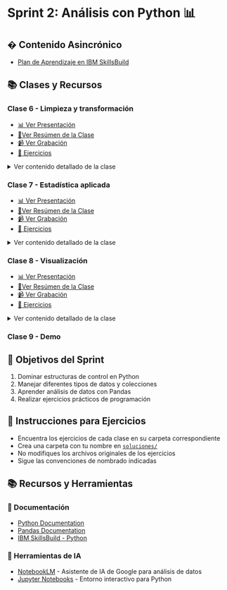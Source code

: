 # Sprint 2: Análisis con Python 📊

## � Contenido Asincrónico
- [Plan de Aprendizaje en IBM SkillsBuild](skills.yourlearning.ibm.com/activity/PLAN-CEFBAF1DFC73)

## 📚 Clases y Recursos

### Clase 6 - Limpieza y transformación
- [📊 Ver Presentación](https://drive.google.com/file/d/1vuKcmQwvmpmx8J3FV7dWexbfanFgmp7W/view)
- [📗Ver Resúmen de la Clase]()
- [📹 Ver Grabación]()
- [📝 Ejercicios](./ejercicios/clase6)
<details>
<summary>Ver contenido detallado de la clase</summary>

- Pandas
- Lectura de archivos
- Estructuras principales
- Inspección y limpieza
</details>

### Clase 7 - Estadística aplicada
- [📊 Ver Presentación](https://drive.google.com/file/d/1ymlLHJazB9N1g5cWzuBfQDvEP3vrx_Rm/view)
- [📗Ver Resúmen de la Clase]()
- [📹 Ver Grabación]()
- [📝 Ejercicios](./ejercicios/clase7)
<details>
<summary>Ver contenido detallado de la clase</summary>

- Estadística descriptiva básica
- Distribución de datos
- Correlaciones
</details>

### Clase 8 - Visualización
- [📊 Ver Presentación](https://drive.google.com/file/d/1rnbxjWw83jlMQc8ETLpCj92-dBF5kpxN/view)
- [📗Ver Resúmen de la Clase]()
- [📹 Ver Grabación]()
- [📝 Ejercicios](./ejercicios/clase8)
<details>
<summary>Ver contenido detallado de la clase</summary>

- Visualización
- Matplotlib
- Seaborn
</details>

### Clase 9 - Demo

## 🎯 Objetivos del Sprint
1. Dominar estructuras de control en Python
2. Manejar diferentes tipos de datos y colecciones
3. Aprender análisis de datos con Pandas
4. Realizar ejercicios prácticos de programación

## 📝 Instrucciones para Ejercicios
- Encuentra los ejercicios de cada clase en su carpeta correspondiente
- Crea una carpeta con tu nombre en [`soluciones/`](./soluciones/)
- No modifiques los archivos originales de los ejercicios
- Sigue las convenciones de nombrado indicadas

## 📚 Recursos y Herramientas
### 📖 Documentación
- [Python Documentation](https://docs.python.org/3/)
- [Pandas Documentation](https://pandas.pydata.org/docs/)
- [IBM SkillsBuild - Python](https://skillsbuild.org/)

### 🤖 Herramientas de IA
- [NotebookLM](https://notebooklm.google.com/) - Asistente de IA de Google para análisis de datos
- [Jupyter Notebooks](https://jupyter.org/) - Entorno interactivo para Python
